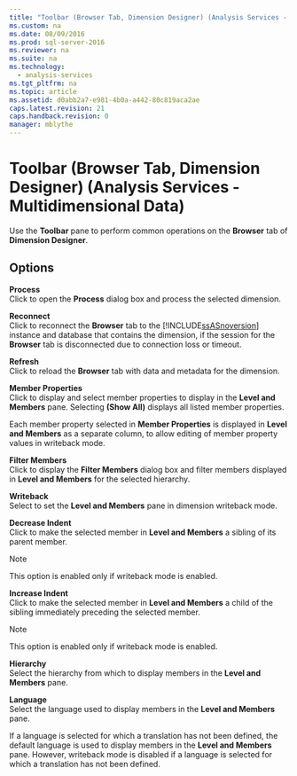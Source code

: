 ```yaml
---
title: "Toolbar (Browser Tab, Dimension Designer) (Analysis Services - Multidimensional Data)"
ms.custom: na
ms.date: 08/09/2016
ms.prod: sql-server-2016
ms.reviewer: na
ms.suite: na
ms.technology: 
  - analysis-services
ms.tgt_pltfrm: na
ms.topic: article
ms.assetid: d0abb2a7-e981-4b0a-a442-80c819aca2ae
caps.latest.revision: 21
caps.handback.revision: 0
manager: mblythe
---
```

# Toolbar (Browser Tab, Dimension Designer) (Analysis Services - Multidimensional Data)
Use the **Toolbar** pane to perform common operations on the **Browser** tab of **Dimension Designer**.  
  
## Options  
 **Process**  
 Click to open the **Process** dialog box and process the selected dimension.  
  
 **Reconnect**  
 Click to reconnect the **Browser** tab to the [!INCLUDE[ssASnoversion](../../Topics/TopicNameContainA/tokens/ssASnoversion_md.md)] instance and database that contains the dimension, if the session for the **Browser** tab is disconnected due to connection loss or timeout.  
  
 **Refresh**  
 Click to reload the **Browser** tab with data and metadata for the dimension.  
  
 **Member Properties**  
 Click to display and select member properties to display in the **Level and Members** pane. Selecting **(Show All)** displays all listed member properties.  
  
 Each member property selected in **Member Properties** is displayed in **Level and Members** as a separate column, to allow editing of member property values in writeback mode.  
  
 **Filter Members**  
 Click to display the **Filter Members** dialog box and filter members displayed in **Level and Members** for the selected hierarchy.  
  
 **Writeback**  
 Select to set the **Level and Members** pane in dimension writeback mode.  
  
 **Decrease Indent**  
 Click to make the selected member in **Level and Members** a sibling of its parent member.  
  
> [!NOTE]  
>  This option is enabled only if writeback mode is enabled.  
  
 **Increase Indent**  
 Click to make the selected member in **Level and Members** a child of the sibling immediately preceding the selected member.  
  
> [!NOTE]  
>  This option is enabled only if writeback mode is enabled.  
  
 **Hierarchy**  
 Select the hierarchy from which to display members in the **Level and Members** pane.  
  
 **Language**  
 Select the language used to display members in the **Level and Members** pane.  
  
 If a language is selected for which a translation has not been defined, the default language is used to display members in the **Level and Members** pane. However, writeback mode is disabled if a language is selected for which a translation has not been defined.